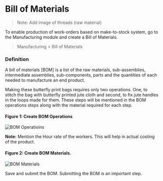 # Bill of Materials

> Note:  Add image of threads (raw material)

To enable production of work-orders based on make-to-stock system, go to the Manufacturing module and create a Bill of Materials.

> Manufacturing > Bill of Materials

### Definition

A bill of materials [BOM] is a list of the raw materials, sub-assemblies, intermediate assemblies, sub-components, parts and the quantities of each needed to manufacture an end product.

Making these butterfly print bags requires only two operations. One, to stitch the bag with butterfly printed jute cloth and second, to fix jute handles in the loops made for them.
These steps will be mentioned in the BOM operations steps along with the material required for each step.

#### Figure 1: Create BOM Operations

![BOM Operatioins](/assets/frappe_io/images/erpnext/m-t-s-bom-1.png)

__Note:__ Mention the Hour rate of the workers. This will help in actual costing of the product.

#### Figure 2: Create BOM Materials.

![BOM Materials](/assets/frappe_io/images/erpnext/m-t-s-bom-1.png)

Save and submit the BOM. Submitting the BOM is an important step. 
